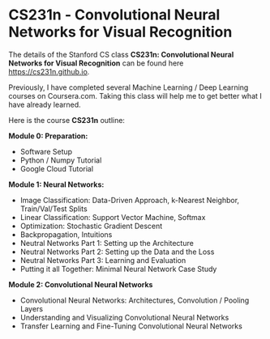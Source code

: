 # CS231n - Convolutional Neural Networks for Visual Recognition

The details of the Stanford CS class **CS231n: Convolutional Neural Networks for Visual Recognition** can be found here https://cs231n.github.io.

Previously, I have completed several Machine Learning / Deep Learning  courses on Coursera.com. Taking this class will help me to get better what I have already learned.

Here is the course **CS231n** outline:

**Module 0: Preparation:**
- Software Setup
- Python / Numpy Tutorial
- Google Cloud Tutorial

**Module 1: Neural Networks:**
- Image Classification: Data-Driven Approach, k-Nearest Neighbor, Train/Val/Test Splits
- Linear Classification: Support Vector Machine, Softmax
- Optimization: Stochastic Gradient Descent
- Backpropagation, Intuitions
- Neutral Networks Part 1: Setting up the Architecture
- Neutral Networks Part 2: Setting up the Data and the Loss
- Neutral Networks Part 3: Learning and Evaluation
- Putting it all Together: Minimal Neural Network Case Study

**Module 2: Convolutional Neural Networks**
- Convolutional Neural Networks: Architectures, Convolution / Pooling Layers
- Understanding and Visualizing Convolutional Neural Networks
- Transfer Learning and Fine-Tuning Convolutional Neural Networks
